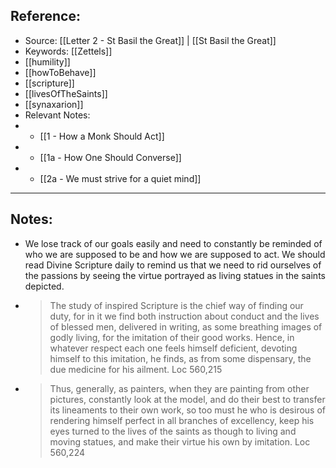 ## Reference:
- Source: [[Letter 2 - St Basil the Great]] | [[St Basil the Great]]
- Keywords: [[Zettels]]
- [[humility]]
- [[howToBehave]]
- [[scripture]]
- [[livesOfTheSaints]]
- [[synaxarion]]
- Relevant Notes:
- -   [[1 - How a Monk Should Act]]
- -   [[1a - How One Should Converse]]
- -   [[2a - We must strive for a quiet mind]]

---

## Notes:

- We lose track of our goals easily and need to constantly be reminded of who we are supposed to be and how we are supposed to act. We should read Divine Scripture daily to remind us that we need to rid ourselves of the passions by seeing the virtue portrayed as living statues in the saints depicted.
- > The study of inspired Scripture is the chief way of finding our duty, for in it we find both instruction about conduct and the lives of blessed men, delivered in writing, as some breathing images of godly living, for the imitation of their good works. Hence, in whatever respect each one feels himself deficient, devoting himself to this imitation, he finds, as from some dispensary, the due medicine for his ailment. Loc 560,215
- > Thus, generally, as painters, when they are painting from other pictures, constantly look at the model, and do their best to transfer its lineaments to their own work, so too must he who is desirous of rendering himself perfect in all branches of excellency, keep his eyes turned to the lives of the saints as though to living and moving statues, and make their virtue his own by imitation. Loc 560,224
